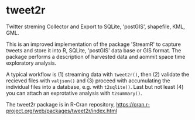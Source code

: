 # tweet2r
Twitter streming Collector and Export to SQLite, 'postGIS', shapefile, KML, GML.

This is an improved implementation of the package 'StreamR' to capture tweets and store it into R, SQLite, 'postGIS' data base or GIS format. The package performs a description of harvested data and aommit space time exploratory analysis.

A typical workflow is (1) streaming data with `tweet2r()`, then (2) validate the recieved files with `valjson()` and (3) proceed with accumulating the individual files into a database, e.g. with `t2sqlite()`. Last but not least (4) you can attach an exprotative analysis with `t2summary()`.

The tweet2r package is in R-Cran repository, https://cran.r-project.org/web/packages/tweet2r/index.html
